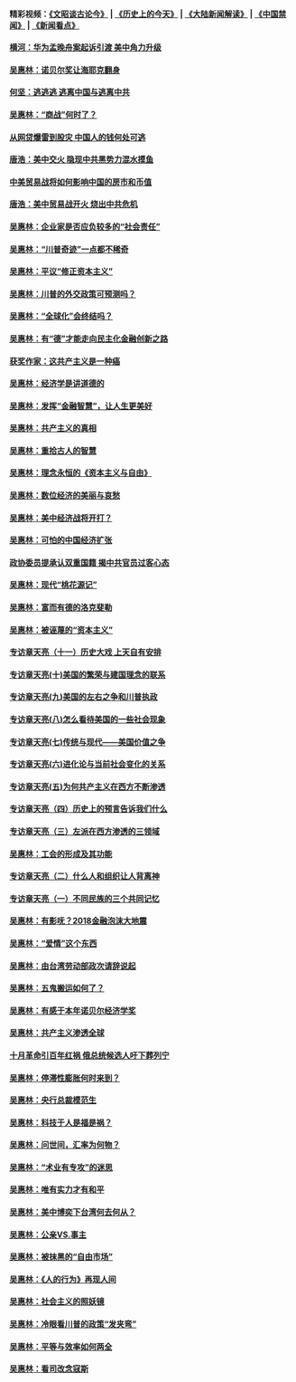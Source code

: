 #### 精彩视频：[《文昭谈古论今》](http://45.32.25.56/wenzhao) | [《历史上的今天》](http://45.32.25.56/today-in-history) | [《大陆新闻解读》](http://45.32.25.56/ntdtv-comedy) | [《中国禁闻》](http://45.32.25.56/ntdtv-news) | [《新闻看点》](http://45.32.25.56/news-insight) 

 #### [横河：华为孟晚舟案起诉引渡 美中角力升级](../pages/nsc423/n11027230.md?t=02070931) 

#### [吴惠林：诺贝尔奖让海耶克翻身](../pages/nsc423/n10890049.md?t=02070931) 

#### [何坚：逃逃逃 逃离中国与逃离中共](../pages/nsc423/n10592891.md?t=02070931) 

#### [吴惠林：“商战”何时了？](../pages/nsc423/n10573558.md?t=02070931) 

#### [从网贷爆雷到股灾 中国人的钱何处可逃](../pages/nsc423/n10572800.md?t=02070931) 

#### [唐浩：美中交火 隐现中共黑势力混水摸鱼](../pages/nsc423/n10544040.md?t=02070931) 

#### [中美贸易战将如何影响中国的房市和币值](../pages/nsc423/n10543697.md?t=02070931) 

#### [唐浩：美中贸易战开火 烧出中共危机](../pages/nsc423/n10540126.md?t=02070931) 

#### [吴惠林：企业家是否应负较多的“社会责任”](../pages/nsc423/n10535022.md?t=02070931) 

#### [吴惠林：“川普奇迹”一点都不稀奇](../pages/nsc423/n10512808.md?t=02070931) 

#### [吴惠林：平议“修正资本主义”](../pages/nsc423/n10495724.md?t=02070931) 

#### [吴惠林：川普的外交政策可预测吗？](../pages/nsc423/n10462387.md?t=02070931) 

#### [吴惠林：“全球化”会终结吗？](../pages/nsc423/n10452838.md?t=02070931) 

#### [吴惠林：有“德”才能走向民主化金融创新之路](../pages/nsc423/n10432292.md?t=02070931) 

#### [获奖作家：这共产主义是一种癌](../pages/nsc423/n10431541.md?t=02070931) 

#### [吴惠林：经济学是讲道德的](../pages/nsc423/n10398014.md?t=02070931) 

#### [吴惠林：发挥“金融智慧”，让人生更美好](../pages/nsc423/n10375019.md?t=02070931) 

#### [吴惠林：共产主义的真相](../pages/nsc423/n10351394.md?t=02070931) 

#### [吴惠林：重拾古人的智慧](../pages/nsc423/n10337691.md?t=02070931) 

#### [吴惠林：理念永恒的《资本主义与自由》](../pages/nsc423/n10316274.md?t=02070931) 

#### [吴惠林：数位经济的美丽与哀愁](../pages/nsc423/n10292946.md?t=02070931) 

#### [吴惠林：美中经济战将开打？](../pages/nsc423/n10258825.md?t=02070931) 

#### [吴惠林：可怕的中国经济扩张](../pages/nsc423/n10219147.md?t=02070931) 

#### [政协委员提承认双重国籍 揭中共官员过客心态](../pages/nsc423/n10208809.md?t=02070931) 

#### [吴惠林：现代“桃花源记”](../pages/nsc423/n10185234.md?t=02070931) 

#### [吴惠林：富而有德的洛克斐勒](../pages/nsc423/n10142264.md?t=02070931) 

#### [吴惠林：被诬蔑的“资本主义”](../pages/nsc423/n10124816.md?t=02070931) 

#### [专访章天亮（十一）历史大戏 上天自有安排](../pages/nsc423/n10094905.md?t=02070931) 

#### [专访章天亮(十)美国的繁荣与建国理念的联系](../pages/nsc423/n10094899.md?t=02070931) 

#### [专访章天亮(九)美国的左右之争和川普执政](../pages/nsc423/n10094889.md?t=02070931) 

#### [专访章天亮(八)怎么看待美国的一些社会现象](../pages/nsc423/n10094857.md?t=02070931) 

#### [专访章天亮(七)传统与现代——美国价值之争](../pages/nsc423/n10093140.md?t=02070931) 

#### [专访章天亮(六)进化论与当前社会变化的关系](../pages/nsc423/n10092036.md?t=02070931) 

#### [专访章天亮(五)为何共产主义在西方不断渗透](../pages/nsc423/n10083620.md?t=02070931) 

#### [专访章天亮（四）历史上的预言告诉我们什么](../pages/nsc423/n10083606.md?t=02070931) 

#### [专访章天亮（三）左派在西方渗透的三领域](../pages/nsc423/n10081115.md?t=02070931) 

#### [吴惠林：工会的形成及其功能](../pages/nsc423/n10080633.md?t=02070931) 

#### [专访章天亮（二）什么人和组织让人背离神](../pages/nsc423/n10076637.md?t=02070931) 

#### [专访章天亮（一）不同民族的三个共同记忆](../pages/nsc423/n10074188.md?t=02070931) 

#### [吴惠林：有影呒？2018金融泡沫大地震](../pages/nsc423/n10040534.md?t=02070931) 

#### [吴惠林：“爱情”这个东西](../pages/nsc423/n10019423.md?t=02070931) 

#### [吴惠林：由台湾劳动部政次请辞说起](../pages/nsc423/n9979679.md?t=02070931) 

#### [吴惠林：五鬼搬运如何了？](../pages/nsc423/n9925338.md?t=02070931) 

#### [吴惠林：有感于本年诺贝尔经济学奖](../pages/nsc423/n9871883.md?t=02070931) 

#### [吴惠林：共产主义渗透全球](../pages/nsc423/n9812748.md?t=02070931) 

#### [十月革命引百年红祸 俄总统候选人吁下葬列宁](../pages/nsc423/n9810182.md?t=02070931) 

#### [吴惠林：停滞性膨胀何时来到？](../pages/nsc423/n9764136.md?t=02070931) 

#### [吴惠林：央行总裁模范生](../pages/nsc423/n9728134.md?t=02070931) 

#### [吴惠林：科技于人是福是祸？](../pages/nsc423/n9672982.md?t=02070931) 

#### [吴惠林：问世间，汇率为何物？](../pages/nsc423/n9621788.md?t=02070931) 

#### [吴惠林：“术业有专攻”的迷思](../pages/nsc423/n9580363.md?t=02070931) 

#### [吴惠林：唯有实力才有和平](../pages/nsc423/n9529599.md?t=02070931) 

#### [吴惠林：美中博奕下台湾何去何从？](../pages/nsc423/n9483598.md?t=02070931) 

#### [吴惠林：公亲VS.事主](../pages/nsc423/n9425637.md?t=02070931) 

#### [吴惠林：被抹黑的“自由市场”](../pages/nsc423/n9351545.md?t=02070931) 

#### [吴惠林：《人的行为》再现人间](../pages/nsc423/n9296339.md?t=02070931) 

#### [吴惠林：社会主义的照妖镜](../pages/nsc423/n9243460.md?t=02070931) 

#### [吴惠林：冷眼看川普的政策“发夹弯”](../pages/nsc423/n9120684.md?t=02070931) 

#### [吴惠林：平等与效率如何两全](../pages/nsc423/n9075430.md?t=02070931) 

#### [吴惠林：看司改念寇斯](../pages/nsc423/n9024915.md?t=02070931) 

